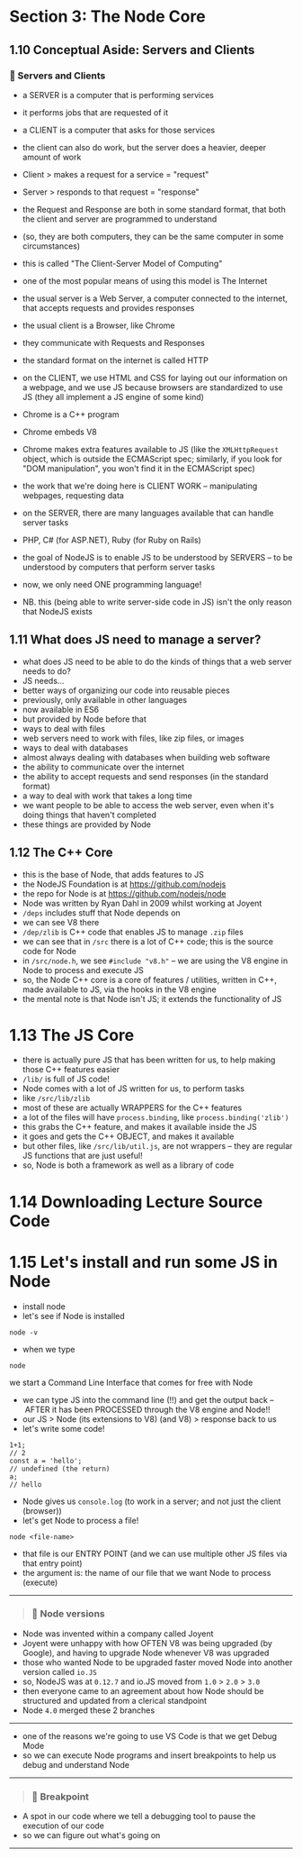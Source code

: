 # Section 3: The Node Core
## 1.10 Conceptual Aside: Servers and Clients
### 🚀 Servers and Clients
- a SERVER is a computer that is performing services
- it performs jobs that are requested of it


- a CLIENT is a computer that asks for those services
- the client can also do work, but the server does a heavier, deeper amount of work


- Client > makes a request for a service = "request"
- Server > responds to that request = "response"
- the Request and Response are both in some standard format, that both the client and server are programmed to understand
- (so, they are both computers, they can be the same computer in some circumstances)
- this is called "The Client-Server Model of Computing"
- one of the most popular means of using this model is The Internet


- the usual server is a Web Server, a computer connected to the internet, that accepts requests and provides responses
- the usual client is a Browser, like Chrome
- they communicate with Requests and Responses
- the standard format on the internet is called HTTP


- on the CLIENT, we use HTML and CSS for laying out our information on a webpage, and we use JS because browsers are standardized to use JS (they all implement a JS engine of some kind)
- Chrome is a C++ program
- Chrome embeds V8
- Chrome makes extra features available to JS (like the `XMLHttpRequest` object, which is outside the ECMAScript spec; similarly, if you look for "DOM manipulation", you won't find it in the ECMAScript spec)
- the work that we're doing here is CLIENT WORK – manipulating webpages, requesting data


- on the SERVER, there are many languages available that can handle server tasks
- PHP, C# (for ASP.NET), Ruby (for Ruby on Rails)
- the goal of NodeJS is to enable JS to be understood by SERVERS – to be understood by computers that perform server tasks
- now, we only need ONE programming language!
- NB. this (being able to write server-side code in JS) isn't the only reason that NodeJS exists


## 1.11 What does JS need to manage a server?
- what does JS need to be able to do the kinds of things that a web server needs to do?
- JS needs...
 - better ways of organizing our code into reusable pieces
  - previously, only available in other languages
  - now available in ES6
  - but provided by Node before that
 - ways to deal with files
  - web servers need to work with files, like zip files, or images
 - ways to deal with databases
  - almost always dealing with databases when building web software
 - the ability to communicate over the internet
 - the ability to accept requests and send responses (in the standard format)
 - a way to deal with work that takes a long time
  - we want people to be able to access the web server, even when it's doing things that haven't completed
- these things are provided by Node

## 1.12 The C++ Core
- this is the base of Node, that adds features to JS
- the NodeJS Foundation is at https://github.com/nodejs
- the repo for Node is at https://github.com/nodejs/node
- Node was written by Ryan Dahl in 2009 whilst working at Joyent
- `/deps` includes stuff that Node depends on
- we can see V8 there
- `/dep/zlib` is C++ code that enables JS to manage `.zip` files
- we can see that in `/src` there is a lot of C++ code; this is the source code for Node
- in `/src/node.h`, we see `#include "v8.h"` – we are using the V8 engine in Node to process and execute JS
- so, the Node C++ core is a core of features / utilities, written in C++, made available to JS, via the hooks in the V8 engine
- the mental note is that Node isn't JS; it extends the functionality of JS

# 1.13 The JS Core
- there is actually pure JS that has been written for us, to help making those C++ features easier
- `/lib/` is full of JS code!
- Node comes with a lot of JS written for us, to perform tasks
- like `/src/lib/zlib`
- most of these are actually WRAPPERS for the C++ features
- a lot of the files will have `process.binding`, like `process.binding('zlib')`
- this grabs the C++ feature, and makes it available inside the JS
- it goes and gets the C++ OBJECT, and makes it available
- but other files, like `/src/lib/util.js`, are not wrappers – they are regular JS functions that are just useful!
- so, Node is both a framework as well as a library of code

# 1.14 Downloading Lecture Source Code

# 1.15 Let's install and run some JS in Node
- install node
- let's see if Node is installed
```
node -v
```
- when we type
```
node
```
we start a Command Line Interface that comes for free with Node
- we can type JS into the command line (!!) and get the output back – AFTER it has been PROCESSED through the V8 engine and Node!!
- our JS > Node (its extensions to V8) (and V8) > response back to us
- let's write some code!
```
1+1;
// 2
const a = 'hello';
// undefined (the return)
a;
// hello
```
- Node gives us `console.log` (to work in a server; and not just the client (browser))
- let's get Node to process a file!
```
node <file-name>
```
- that file is our ENTRY POINT (and we can use multiple other JS files via that entry point)
- the argument is: the name of our file that we want Node to process (execute)

----
> ### 🚀 Node versions
- Node was invented within a company called Joyent
- Joyent were unhappy with how OFTEN V8 was being upgraded (by Google), and having to upgrade Node whenever V8 was upgraded
- those who wanted Node to be upgraded faster moved Node into another version called `io.JS`
- so, NodeJS was at `0.12.7` and io.JS moved from `1.0` > `2.0` > `3.0`
- then everyone came to an agreement about how Node should be structured and updated from a clerical standpoint
- Node `4.0` merged these 2 branches

----

- one of the reasons we're going to use VS Code is that we get Debug Mode
- so we can execute Node programs and insert breakpoints to help us debug and understand Node

----
> ### 🚀 Breakpoint
- A spot in our code where we tell a debugging tool to pause the execution of our code
- so we can figure out what's going on

----
